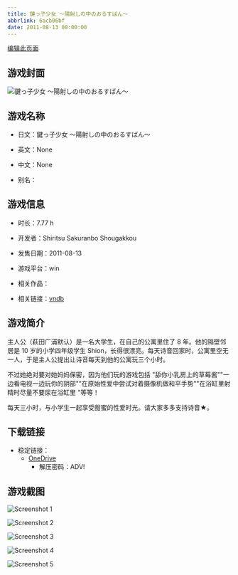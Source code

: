 ```yaml
---
title: 鍵っ子少女 ～陽射しの中のおるすばん～
abbrlink: 6acb06bf
date: 2011-08-13 00:00:00
---
```

[编辑此页面](https://github.com/ACG-3/ADV3-source/blob/main/source/_posts/games/%E9%8D%B5%E3%81%A3%E5%AD%90%E5%B0%91%E5%A5%B3%20%EF%BD%9E%E9%99%BD%E5%B0%84%E3%81%97%E3%81%AE%E4%B8%AD%E3%81%AE%E3%81%8A%E3%82%8B%E3%81%99%E3%81%B0%E3%82%93%EF%BD%9E.md)

## 游戏封面

![鍵っ子少女 ～陽射しの中のおるすばん～](https://pan.timero.xyz/d/onedrive/img_lib_001/%E9%8D%B5%E3%81%A3%E5%AD%90%E5%B0%91%E5%A5%B3%20%EF%BD%9E%E9%99%BD%E5%B0%84%E3%81%97%E3%81%AE%E4%B8%AD%E3%81%AE%E3%81%8A%E3%82%8B%E3%81%99%E3%81%B0%E3%82%93%EF%BD%9E_cover.avif)


## 游戏名称

- 日文：鍵っ子少女 ～陽射しの中のおるすばん～
- 英文：None
- 中文：None

- 别名：


## 游戏信息

- 时长：7.77 h
- 开发者：Shiritsu Sakuranbo Shougakkou
- 发售日期：2011-08-13
- 游戏平台：win
- 相关作品：

- 相关链接：[vndb](https://vndb.org/v7778)


## 游戏简介

主人公（萩田广浦默认）是一名大学生，在自己的公寓里住了 8 年。他的隔壁邻居是 10 岁的小学四年级学生 Shion，长得很漂亮。每天诗音回家时，公寓里空无一人，于是主人公提出让诗音每天到他的公寓玩三个小时。

不过她绝对要对她妈妈保密，因为他们玩的游戏包括 "舔你小乳房上的草莓酱""一边看电视一边玩你的阴部""在原始性爱中尝试对着摄像机做和平手势""在浴缸里射精时尽量不要尿在浴缸里 "等等！

每天三小时，与小学生一起享受甜蜜的性爱时光。请大家多多支持诗音★。


## 下载链接

- 稳定链接：
    - [OneDrive](https://pan.timero.xyz/onedrive/adv_lib_001/%E9%8D%B5%E3%81%A3%E5%AD%90%E5%B0%91%E5%A5%B3%20%EF%BD%9E%E9%99%BD%E5%B0%84%E3%81%97%E3%81%AE%E4%B8%AD%E3%81%AE%E3%81%8A%E3%82%8B%E3%81%99%E3%81%B0%E3%82%93%EF%BD%9E)
        - 解压密码：ADV!



## 游戏截图


![Screenshot 1](https://pan.timero.xyz/d/onedrive/img_lib_001/%E9%8D%B5%E3%81%A3%E5%AD%90%E5%B0%91%E5%A5%B3%20%EF%BD%9E%E9%99%BD%E5%B0%84%E3%81%97%E3%81%AE%E4%B8%AD%E3%81%AE%E3%81%8A%E3%82%8B%E3%81%99%E3%81%B0%E3%82%93%EF%BD%9E_Screenshot_1.avif)

![Screenshot 2](https://pan.timero.xyz/d/onedrive/img_lib_001/%E9%8D%B5%E3%81%A3%E5%AD%90%E5%B0%91%E5%A5%B3%20%EF%BD%9E%E9%99%BD%E5%B0%84%E3%81%97%E3%81%AE%E4%B8%AD%E3%81%AE%E3%81%8A%E3%82%8B%E3%81%99%E3%81%B0%E3%82%93%EF%BD%9E_Screenshot_2.avif)

![Screenshot 3](https://pan.timero.xyz/d/onedrive/img_lib_001/%E9%8D%B5%E3%81%A3%E5%AD%90%E5%B0%91%E5%A5%B3%20%EF%BD%9E%E9%99%BD%E5%B0%84%E3%81%97%E3%81%AE%E4%B8%AD%E3%81%AE%E3%81%8A%E3%82%8B%E3%81%99%E3%81%B0%E3%82%93%EF%BD%9E_Screenshot_3.avif)

![Screenshot 4](https://pan.timero.xyz/d/onedrive/img_lib_001/%E9%8D%B5%E3%81%A3%E5%AD%90%E5%B0%91%E5%A5%B3%20%EF%BD%9E%E9%99%BD%E5%B0%84%E3%81%97%E3%81%AE%E4%B8%AD%E3%81%AE%E3%81%8A%E3%82%8B%E3%81%99%E3%81%B0%E3%82%93%EF%BD%9E_Screenshot_4.avif)

![Screenshot 5](https://pan.timero.xyz/d/onedrive/img_lib_001/%E9%8D%B5%E3%81%A3%E5%AD%90%E5%B0%91%E5%A5%B3%20%EF%BD%9E%E9%99%BD%E5%B0%84%E3%81%97%E3%81%AE%E4%B8%AD%E3%81%AE%E3%81%8A%E3%82%8B%E3%81%99%E3%81%B0%E3%82%93%EF%BD%9E_Screenshot_5.avif)

